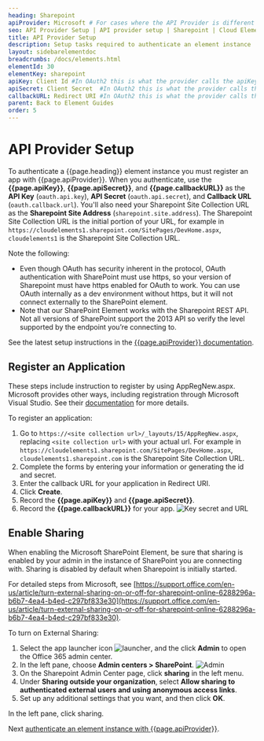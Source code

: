 ```yaml
---
heading: Sharepoint
apiProvider: Microsoft # For cases where the API Provider is different than the element name. e;g;, ServiceNow vs. ServiceNow Oauth
seo: API Provider Setup | API provider setup | Sharepoint | Cloud Elements API Docs
title: API Provider Setup
description: Setup tasks required to authenticate an element instance
layout: sidebarelementdoc
breadcrumbs: /docs/elements.html
elementId: 30
elementKey: sharepoint
apiKey: Client Id #In OAuth2 this is what the provider calls the apiKey, like Client ID, Consumer Key, API Key, or just Key
apiSecret: Client Secret  #In OAuth2 this is what the provider calls the apiSecret, like Client Secret, Consumer Secret, API Secret, or just Secret
callbackURL: Redirect URI #In OAuth2 this is what the provider calls the callbackURL, like Redirect URL, App URL, or just Callback URL
parent: Back to Element Guides
order: 5
---
```


# API Provider Setup

To authenticate a {{page.heading}} element instance you must register an app with {{page.apiProvider}}. When you authenticate, use the **{{page.apiKey}}**, **{{page.apiSecret}}**, and **{{page.callbackURL}}** as the **API Key** (`oauth.api.key`), **API Secret** (`oauth.api.secret`), and **Callback URL** (`oauth.callback.url`). You'll also need your Sharepoint Site Collection URL as the **Sharepoint Site Address** (`sharepoint.site.address`).  The Sharepoint Site Collection URL is the initial portion of your URL, for example in `https://cloudelements1.sharepoint.com/SitePages/DevHome.aspx`, `cloudelements1` is the Sharepoint Site Collection URL.

Note the following:
* Even though OAuth has security inherent in the protocol, OAuth authentication with SharePoint must use https, so your version of Sharepoint must have https enabled for OAuth to work. You can use OAuth internally as a dev environment without https, but it will not connect externally to the SharePoint element.
* Note that our SharePoint Element works with the Sharepoint REST API. Not all versions of SharePoint support the 2013 API so verify the level supported by the endpoint you’re connecting to.

See the latest setup instructions in the [{{page.apiProvider}} documentation](https://docs.microsoft.com/en-us/sharepoint/dev/sp-add-ins/register-sharepoint-add-ins#to-register-by-using-appregnewaspx).

## Register an Application

These steps include instruction to register by using AppRegNew.aspx. Microsoft provides other ways, including registration through Microsoft Visual Studio. See their [documentation](https://docs.microsoft.com/en-us/sharepoint/dev/sp-add-ins/register-sharepoint-add-ins#to-register-by-using-appregnewaspx) for more details.

To register an application:

1. Go to `https://<site collection url>/_layouts/15/AppRegNew.aspx`, replacing `<site collection url>` with your actual url. For example in `https://cloudelements1.sharepoint.com/SitePages/DevHome.aspx`, `cloudelements1.sharepoint.com` is the Sharepoint Site Collection URL.
2. Complete the forms by entering your information or generating the id and secret.
3. Enter the callback URL for your application in Redirect URI.
4. Click **Create**.
3. Record the **{{page.apiKey}}** and **{{page.apiSecret}}**.
3. Record the **{{page.callbackURL}}** for your app.
![Key secret and URL](https://dyzz9obi78pm5.cloudfront.net/app/image/id/5b1aeaf88e121c604bf5ed0c/n/sharepoint-creds.png)

## Enable Sharing

When enabling the Microsoft SharePoint Element, be sure that sharing is enabled by your admin in the instance of SharePoint you are connecting with. Sharing is disabled by default when Sharepoint is initially started.

For detailed steps from Microsoft, see [https://support.office.com/en-us/article/turn-external-sharing-on-or-off-for-sharepoint-online-6288296a-b6b7-4ea4-b4ed-c297bf833e30](https://support.office.com/en-us/article/turn-external-sharing-on-or-off-for-sharepoint-online-6288296a-b6b7-4ea4-b4ed-c297bf833e30).

To turn on External Sharing:

1. Select the app launcher icon <img src="https://support.content.office.net/en-us/media/3b8a317e-13ba-4bd4-864e-1ccd47af39ee.png" alt="launcher" class="inlineImage">, and the click **Admin** to open the Office 365 admin center.
2. In the left pane, choose **Admin centers > SharePoint**.
![Admin](https://dyzz9obi78pm5.cloudfront.net/app/image/id/5b1af5406e121c383f20b40b/n/admin-sharepoint.png)
3. On the Sharepoint Admin Center page, click **sharing** in the left menu.
4. Under **Sharing outside your organization**, select **Allow sharing to authenticated external users and using anonymous access links**.
5. Set up any additional settings that you want, and then click **OK**.





In the left pane, click sharing.





Next [authenticate an element instance with {{page.apiProvider}}](authenticate.html).
